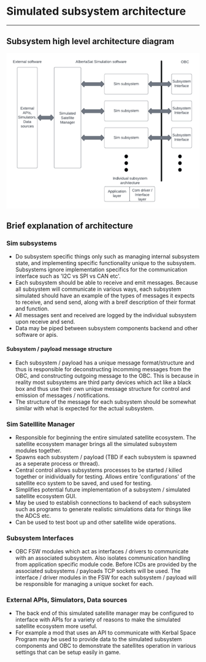 # Simulated subsystem architecture

-------------------------------------------

## Subsystem high level architecture diagram

![High level simulated subsystem architecture](imgs/AlbertaSat_ExAlta3-Simulated_Subsystem_Architecture_v3.png)

## Brief explanation of architecture

### Sim subsystems

- Do subsystem specific things only such as managing internal subsystem state, and implementing specific functionality unique to the subsystem.
  Subsystems ignore implementation specifics for the communication interface such as 'I2C vs SPI vs CAN etc'.
- Each subsystem should be able to receive and emit messages. Because all subsystem will communicate in various ways, each subsystem simulated should have an example of the types of messages it expects to receive, and send send, along with a breif description of their format and function.
- All messages sent and received are logged by the individual subsystem upon receive and send.
- Data may be piped between subsystem components backend and other software or apis.

#### Subsystem / payload message structure

- Each subsystem / payload has a unique message format/structure and thus is responsible for deconstructing incomming messages from the OBC, and constructing outgoing message to the OBC. This is because in reality most subsystems are third party devices which act like a black box and thus use their own unique message structure for control and emission of messages / notifications.
- The structure of the message for each subsystem should be somewhat similar with what is expected for the actual subsystem.

### Sim Satelllite Manager

- Responsible for beginning the entire simulated satellite ecosystem. The satellite ecosystem manager brings all the simulated subsystem modules together.
- Spawns each subsystem / payload (TBD if each subsystem is spawned as a seperate process or thread).
- Central control allows subsystems processes to be started / killed together or inidividually for testing. Allows entire 'configurations' of the satellite eco system to be saved, and used for testing.
- Simplifies potential future implementation of a subsystem / simulated satellite ecosystem GUI.
- May be used to establish connections to backend of each subsystem such as programs to generate realistic simulations data for things like the ADCS etc.
- Can be used to test boot up and other satellite wide operations.

### Subsystem Interfaces

- OBC FSW modules which act as interfaces / drivers to communicate with an associated subsystem. Also isolates communication handling from application specific module code. Before ICDs are provided by the associated subsystems / payloads TCP sockets will be used. The interface / driver modules in the FSW for each subsystem / payload will be responsible for managing a unique socket for each.

### External APIs, Simulators, Data sources

- The back end of this simulated satellite manager may be configured to interface with APIs for a variety of reasons to make the simulated satellite ecosystem more useful.
- For example a mod that uses an API to communicate with Kerbal Space Program may be used to provide data to the simulated subsystem components and OBC to demonstrate the satellites operation in various settings that can be setup easily in game.